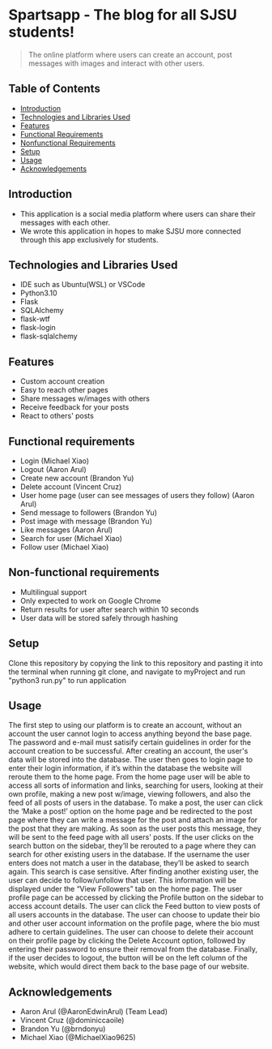 # Spartsapp - The blog for all SJSU students!
> The online platform where users can create an account, post messages with images and interact with other users. 

## Table of Contents
* [Introduction](#introduction)
* [Technologies and Libraries Used](#technologies-and-libraries-used)
* [Features](#features)
* [Functional Requirements](#functional-requirements)
* [Nonfunctional Requirements](#nonfunctional-requirements)
* [Setup](#setup)
* [Usage](#usage)
* [Acknowledgements](#acknowledgements)
<!-- * [License](#license) -->


## Introduction
- This application is a social media platform where users can share their messages with each other.
- We wrote this application in hopes to make SJSU more connected through this app exclusively for students.


## Technologies and Libraries Used
- IDE such as Ubuntu(WSL) or VSCode
- Python3.10
- Flask
- SQLAlchemy
- flask-wtf
- flask-login
- flask-sqlalchemy

## Features
- Custom account creation
- Easy to reach other pages
- Share messages w/images with others
- Receive feedback for your posts
- React to others' posts

## Functional requirements
- Login (Michael Xiao)
- Logout (Aaron Arul)
- Create new account (Brandon Yu)
- Delete account (Vincent Cruz)
- User home page (user can see messages of users they follow) (Aaron Arul)
- Send message to followers (Brandon Yu)
- Post image with message (Brandon Yu)
- Like messages (Aaron Arul)
- Search for user (Michael Xiao)
- Follow user (Michael Xiao)

## Non-functional requirements
- Multilingual support
- Only expected to work on Google Chrome
- Return results for user after search within 10 seconds
- User data will be stored safely through hashing

## Setup
Clone this repository by copying the link to this repository and pasting it into the terminal when running git clone, and navigate to myProject and run "python3 run.py" to run application

## Usage
The first step to using our platform is to create an account, without an account the user cannot login to access anything beyond the base page. The password and e-mail must satisify certain guidelines in order for the account creation to be successful. After creating an account, the user's data will be stored into the database. The user then goes to login page to enter their login information, if it’s within the database the website will reroute them to the home page. From the home page user will be able to access all sorts of information and links, searching for users, looking at their own profile, making a new post w/image, viewing followers, and also the feed of all posts of users in the database. To make a post, the user can click the ‘Make a post!’ option on the home page and be redirected to the post page where they can write a message for the post and attach an image for the post that they are making. As soon as the user posts this message, they will be sent to the feed page with all users' posts. If the user clicks on the search button on the sidebar, they’ll be rerouted to a page where they can search for other existing users in the database. If the username the user enters does not match a user in the database, they’ll be asked to search again. This search is case sensitive. After finding another existing user, the user can decide to follow/unfollow that user. This information will be displayed under the “View Followers” tab on the home page. The user profile page can be accessed by clicking the Profile button on the sidebar to access account details. The user can click the Feed button to view posts of all users accounts in the database. The user can choose to update their bio and other user account information on the profile page, where the bio must adhere to certain guidelines. The user can choose to delete their account on their profile page by clicking the Delete Account option, followed by entering their password to ensure their removal from the database. Finally, if the user decides to logout, the button will be on the left column of the website, which would direct them back to the base page of our website.

## Acknowledgements
- Aaron Arul (@AaronEdwinArul) (Team Lead)
- Vincent Cruz (@dominiccaoile)
- Brandon Yu (@brndonyu)
- Michael Xiao (@MichaelXiao9625)



